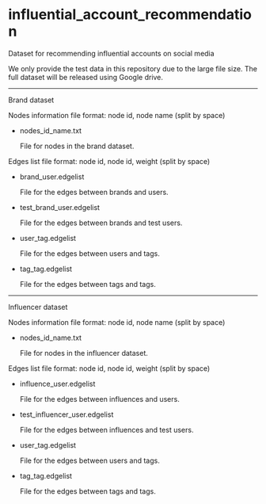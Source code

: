 # influential_account_recommendation

Dataset for recommending influential accounts on social media

We only provide the test data in this repository due to the large file size.
The full dataset will be released using Google drive.

----------------------

Brand dataset


Nodes information file format: node id, node name  (split by space)

- nodes_id_name.txt

  File for nodes in the brand dataset.


Edges list file format: node id, node id, weight (split by space)

- brand_user.edgelist

  File for the edges between brands and users.
  
- test_brand_user.edgelist

  File for the edges between brands and test users.
  
- user_tag.edgelist

  File for the edges between users and tags.
  
- tag_tag.edgelist

  File for the edges between tags and tags.


----------------------

Influencer dataset

Nodes information file format: node id, node name  (split by space)

- nodes_id_name.txt

  File for nodes in the influencer dataset.


Edges list file format: node id, node id, weight (split by space)

- influence_user.edgelist

  File for the edges between influences and users.

- test_influencer_user.edgelist

  File for the edges between influences and test users.

- user_tag.edgelist

  File for the edges between users and tags.

- tag_tag.edgelist

  File for the edges between tags and tags.



